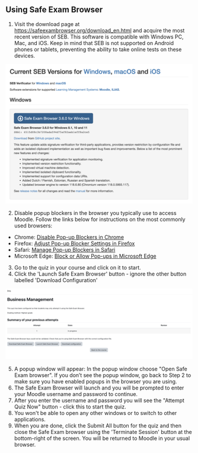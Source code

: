 
<h2>Using Safe Exam Browser</h2>

01. Visit the download page at https://safeexambrowser.org/download_en.html and acquire the most recent version of SEB. This software is compatible with Windows PC, Mac, and iOS. Keep in mind that SEB is not supported on Android phones or tablets, preventing the ability to take online tests on these devices.
 <img src="https://github.com/LEARN-LK/lms/blob/master/img/118-SEB%20Version.png" alt="image" style="max-width: 100%;width: 850px;">

02.  Disable popup blockers in the browser you typically use to access  Moodle. Follow the links below for instructions on the most commonly used browsers:
  + Chrome: [Disable Pop-up Blockers in Chrome](https://support.google.com/chrome/answer/95472?co=GENIE.Platform%3DDesktop&hl=en)
  + Firefox: [Adjust Pop-up Blocker Settings in Firefox](https://support.mozilla.org/en-US/kb/pop-blocker-settings-exceptions-troubleshooting)
  + Safari: [Manage Pop-up Blockers in Safari](https://support.apple.com/en-ca/HT203987)
  + Microsoft Edge: [Block or Allow Pop-ups in Microsoft Edge](https://support.microsoft.com/en-us/microsoft-edge/block-pop-ups-in-microsoft-edge-1d8ba4f8-f385-9a0b-e944-aa47339b6bb5)

03.  Go to the quiz in your course and click on it to start.
04.  Click the 'Launch Safe Exam Browser' button - ignore the other button labelled 'Download Configuration'
 <img src="https://github.com/LEARN-LK/lms/blob/master/img/120-safe%20browser.png" alt="image" style="max-width: 100%;width: 1000px;">
 
05.  A popup window will appear: In the popup window choose "Open Safe Exam browser". If you don’t see the popup window, go back to Step 2 to make sure you have enabled popups in the browser you are using.
06.   The Safe Exam Browser will launch and you will be prompted to enter your Moodle username and password to continue.
07.    After you enter the username and password you will see the "Attempt Quiz Now" button - click this to start the quiz.
08.  You won't be able to open any other windows or to switch to other applications.
09.  When you are done, click the Submit All button for the quiz and then close the Safe Exam browser using the 'Terminate Session' button at the bottom-right of the screen. You will be returned to Moodle in your usual browser.
